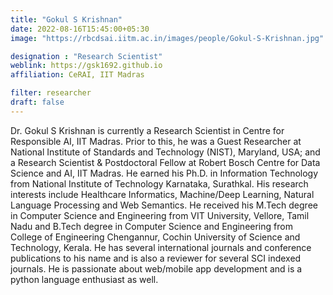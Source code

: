 ```yaml
---
title: "Gokul S Krishnan"
date: 2022-08-16T15:45:00+05:30
image: "https://rbcdsai.iitm.ac.in/images/people/Gokul-S-Krishnan.jpg"

designation : "Research Scientist"
weblink: https://gsk1692.github.io
affiliation: CeRAI, IIT Madras

filter: researcher
draft: false
---
```


Dr. Gokul S Krishnan is currently a Research Scientist in Centre for Responsible AI, IIT Madras. Prior to this, he was a Guest Researcher at National Institute of Standards and Technology (NIST), Maryland, USA; and a Research Scientist & Postdoctoral Fellow at Robert Bosch Centre for Data Science and AI, IIT Madras. He earned his Ph.D. in Information Technology from National Institute of Technology Karnataka, Surathkal. His research interests include Healthcare Informatics, Machine/Deep Learning, Natural Language Processing and Web Semantics. He received his M.Tech degree in Computer Science and Engineering from VIT University, Vellore, Tamil Nadu and B.Tech degree in Computer Science and Engineering from College of Engineering Chengannur, Cochin University of Science and Technology, Kerala. He has several international journals and conference publications to his name and is also a reviewer for several SCI indexed journals. He is passionate about web/mobile app development and is a python language enthusiast as well.